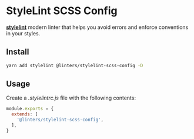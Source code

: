 # StyleLint SCSS Config

[**stylelint**](https://github.com/stylelint/stylelint) modern linter that helps you avoid errors and enforce conventions in your styles.

## Install

```sh
yarn add stylelint @linters/stylelint-scss-config -D
```

## Usage

Create a _.stylelintrc.js_ file with the following contents:

```js
module.exports = {
  extends: [
    '@linters/stylelint-scss-config',
  ],
}
```
